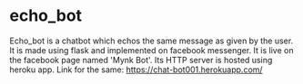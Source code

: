 # echo_bot
Echo_bot is a chatbot which echos the same message as given by the user.
It is made using flask and implemented on facebook messenger.
It is live on the facebook page named 'Mynk Bot'.
Its HTTP server is hosted using heroku app. Link for the same: https://chat-bot001.herokuapp.com/
